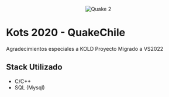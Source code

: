 <p align="center">
  <img src="https://ia800909.us.archive.org/6/items/Quakeii-icon/Quake2.png" alt="Quake 2" />
</p>

# Kots 2020 - QuakeChile
Agradecimientos especiales a KOLD
Proyecto Migrado a VS2022

## Stack Utilizado
* C/C++
* SQL (Mysql)
